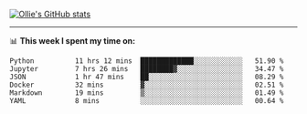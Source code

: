 <!--
**icedpanda/icedpanda** is a ✨ _special_ ✨ repository because its `README.md` (this file) appears on your GitHub profile.

Here are some ideas to get you started:

- 🔭 I’m currently working on ...
- 🌱 I’m currently learning ...
- 👯 I’m looking to collaborate on ...
- 🤔 I’m looking for help with ...
- 💬 Ask me about ...
- 📫 How to reach me: ...
- 😄 Pronouns: ...
- ⚡ Fun fact: ...
-->
[![Ollie's GitHub stats](https://github-readme-stats-icedpanda.vercel.app/api?username=icedpanda&count_private=true&show_icons=true)](https://github.com/icedpanda)

---
📊 **This week I spent my time on:**
<!--START_SECTION:waka-->

```text
Python          11 hrs 12 mins  █████████████░░░░░░░░░░░░   51.90 %
Jupyter         7 hrs 26 mins   ████████▓░░░░░░░░░░░░░░░░   34.47 %
JSON            1 hr 47 mins    ██░░░░░░░░░░░░░░░░░░░░░░░   08.29 %
Docker          32 mins         ▓░░░░░░░░░░░░░░░░░░░░░░░░   02.51 %
Markdown        19 mins         ▒░░░░░░░░░░░░░░░░░░░░░░░░   01.49 %
YAML            8 mins          ░░░░░░░░░░░░░░░░░░░░░░░░░   00.64 %
```

<!--END_SECTION:waka-->
